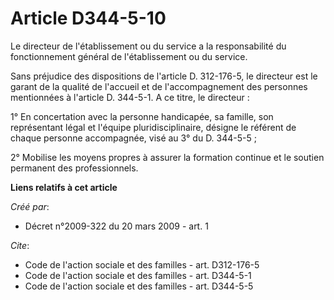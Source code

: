 # Article D344-5-10

Le directeur de l'établissement ou du service a la responsabilité du fonctionnement général de l'établissement ou du
service. 

Sans préjudice des dispositions de l'article D. 312-176-5, le directeur est le garant de la qualité de l'accueil et de
l'accompagnement des personnes mentionnées à l'article D. 344-5-1. A ce titre, le directeur : 

1° En concertation avec la personne handicapée, sa famille, son représentant légal et l'équipe pluridisciplinaire, désigne le
référent de chaque personne accompagnée, visé au 3° du D. 344-5-5 ; 

2° Mobilise les moyens propres à assurer la formation continue et le soutien permanent des professionnels.

**Liens relatifs à cet article**

_Créé par_:

  - Décret n°2009-322 du 20 mars 2009 - art. 1

_Cite_:

  - Code de l'action sociale et des familles - art. D312-176-5
  - Code de l'action sociale et des familles - art. D344-5-1
  - Code de l'action sociale et des familles - art. D344-5-5
